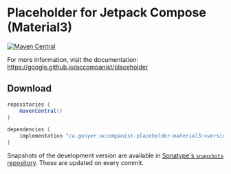 # Placeholder for Jetpack Compose (Material3)

[![Maven Central](https://img.shields.io/maven-central/v/ca.gosyer/accompanist-placeholder)](https://search.maven.org/search?q=g:com.google.accompanist)

For more information, visit the documentation: https://google.github.io/accompanist/placeholder

## Download

```groovy
repositories {
    mavenCentral()
}

dependencies {
    implementation "ca.gosyer:accompanist-placeholder-material3:<version>"
}
```

Snapshots of the development version are available in [Sonatype's `snapshots` repository][snap]. These are updated on every commit.

  [snap]: https://oss.sonatype.org/content/repositories/snapshots/ca/gosyer/accompanist-placeholder-material3/
